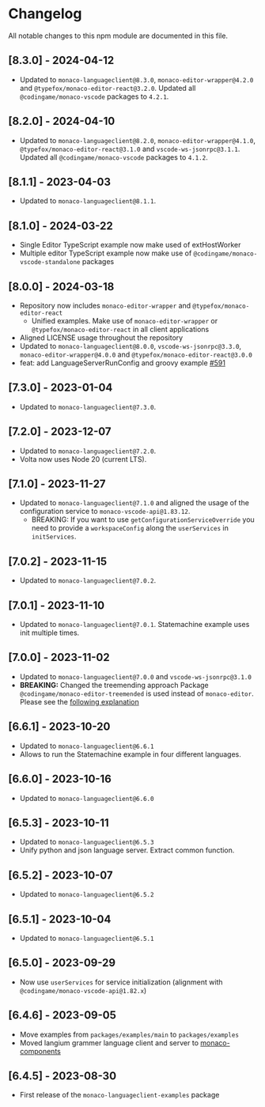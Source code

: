 # Changelog

All notable changes to this npm module are documented in this file.

## [8.3.0] - 2024-04-12

- Updated to `monaco-languageclient@8.3.0`, `monaco-editor-wrapper@4.2.0` and `@typefox/monaco-editor-react@3.2.0`. Updated all `@codingame/monaco-vscode` packages to `4.2.1`.

## [8.2.0] - 2024-04-10

- Updated to `monaco-languageclient@8.2.0`, `monaco-editor-wrapper@4.1.0`, `@typefox/monaco-editor-react@3.1.0` and `vscode-ws-jsonrpc@3.1.1`. Updated all `@codingame/monaco-vscode` packages to `4.1.2`.

## [8.1.1] - 2023-04-03

- Updated to `monaco-languageclient@8.1.1`.

## [8.1.0] - 2024-03-22

- Single Editor TypeScript example now make used of extHostWorker
- Multiple editor TypeScript example now make use of `@codingame/monaco-vscode-standalone` packages

## [8.0.0] - 2024-03-18

- Repository now includes `monaco-editor-wrapper` and `@typefox/monaco-editor-react`
  - Unified examples. Make use of `monaco-editor-wrapper` or `@typefox/monaco-editor-react` in all client applications
- Aligned LICENSE usage throughout the repository
- Updated to `monaco-languageclient@8.0.0`, `vscode-ws-jsonrpc@3.3.0`, `monaco-editor-wrapper@4.0.0` and `@typefox/monaco-editor-react@3.0.0`
- feat: add LanguageServerRunConfig and groovy example [#591](https://github.com/TypeFox/monaco-languageclient/pull/591)

## [7.3.0] - 2023-01-04

- Updated to `monaco-languageclient@7.3.0`.

## [7.2.0] - 2023-12-07

- Updated to `monaco-languageclient@7.2.0`.
- Volta now uses Node 20 (current LTS).

## [7.1.0] - 2023-11-27

- Updated to `monaco-languageclient@7.1.0` and aligned the usage of the configuration service to `monaco-vscode-api@1.83.12`.
  - BREAKING: If you want to use `getConfigurationServiceOverride` you need to provide a `workspaceConfig` along the `userServices` in `initServices`.

## [7.0.2] - 2023-11-15

- Updated to `monaco-languageclient@7.0.2`.

## [7.0.1] - 2023-11-10

- Updated to `monaco-languageclient@7.0.1`. Statemachine example uses init multiple times.

## [7.0.0] - 2023-11-02

- Updated to `monaco-languageclient@7.0.0` and `vscode-ws-jsonrpc@3.1.0`
- **BREAKING:** Changed the treemending approach Package `@codingame/monaco-editor-treemended` is used instead of `monaco-editor`. Please see the [following explanation](https://github.com/TypeFox/monaco-languageclient/blob/main/README.md#new-with-v7-treemended-monaco-editor)

## [6.6.1] - 2023-10-20

- Updated to `monaco-languageclient@6.6.1`
- Allows to run the Statemachine example in four different languages.

## [6.6.0] - 2023-10-16

- Updated to `monaco-languageclient@6.6.0`

## [6.5.3] - 2023-10-11

- Updated to `monaco-languageclient@6.5.3`
- Unify python and json language server. Extract common function.

## [6.5.2] - 2023-10-07

- Updated to `monaco-languageclient@6.5.2`

## [6.5.1] - 2023-10-04

- Updated to `monaco-languageclient@6.5.1`

## [6.5.0] - 2023-09-29

- Now use `userServices` for service initialization (alignment with `@codingame/monaco-vscode-api@1.82.x`)

## [6.4.6] - 2023-09-05

- Move examples from `packages/examples/main` to `packages/examples`
- Moved langium grammer language client and server to [monaco-components](https://github.com/TypeFox/monaco-components)

## [6.4.5] - 2023-08-30

- First release of the `monaco-languageclient-examples` package

